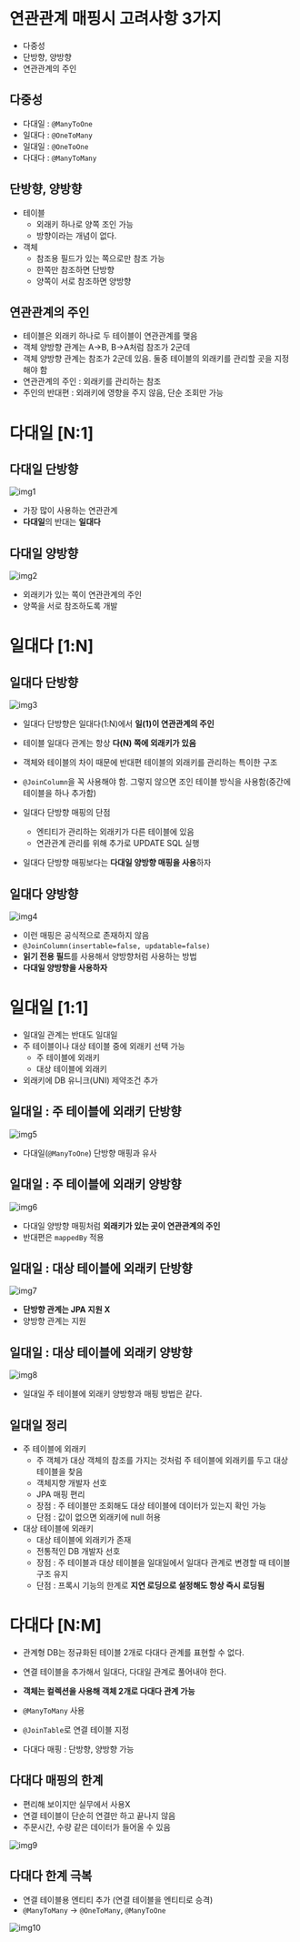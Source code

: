 # 연관관계 매핑시 고려사항 3가지
- 다중성
- 단방향, 양방향
- 연관관계의 주인

## 다중성
- 다대일 : `@ManyToOne`
- 일대다 : `@OneToMany`
- 일대일 : `@OneToOne`
- 다대다 : `@ManyToMany`

## 단방향, 양방향
- 테이블
  - 외래키 하나로 양쪽 조인 가능
  - 방향이라는 개념이 없다.
- 객체
  - 참조용 필드가 있는 쪽으로만 참조 가능
  - 한쪽만 참조하면 단방향
  - 양쪽이 서로 참조하면 양방향

## 연관관계의 주인
- 테이블은 외래키 하나로 두 테이블이 연관관계를 맺음
- 객체 양방향 관계는 A->B, B->A처럼 참조가 2군데
- 객체 양방향 관계는 참조가 2군데 있음. 둘중 테이블의 외래키를 관리할 곳을 지정해야 함
- 연관관계의 주인 : 외래키를 관리하는 참조
- 주인의 반대편 : 외래키에 영향을 주지 않음, 단순 조회만 가능

# 다대일 [N:1]

## 다대일 단방향
![img1](../img/association_mapping_3.PNG)

- 가장 많이 사용하는 연관관계
- **다대일**의 반대는 **일대다**

## 다대일 양방향
![img2](../img/association_mapping_4.jpg)

- 외래키가 있는 쪽이 연관관계의 주인
- 양쪽을 서로 참조하도록 개발

# 일대다 [1:N]

## 일대다 단방향
![img3](../img/association_mapping_5.jpg)

- 일대다 단방향은 일대다(1:N)에서 **일(1)이 연관관계의 주인**
- 테이블 일대다 관계는 항상 **다(N) 쪽에 외래키가 있음**
- 객체와 테이블의 차이 때문에 반대편 테이블의 외래키를 관리하는 특이한 구조
- `@JoinColumn`을 꼭 사용해야 함. 그렇지 않으면 조인 테이블 방식을 사용함(중간에 테이블을 하나 추가함)

- 일대다 단방향 매핑의 단점
  - 엔티티가 관리하는 외래키가 다른 테이블에 있음
  - 연관관계 관리를 위해 추가로 UPDATE SQL 실행
- 일대다 단방향 매핑보다는 **다대일 양방향 매핑을 사용**하자

## 일대다 양방향
![img4](../img/association_mapping_6.jpg)

- 이런 매핑은 공식적으로 존재하지 않음
- `@JoinColumn(insertable=false, updatable=false)`
- **읽기 전용 필드**를 사용해서 양방향처럼 사용하는 방법
- **다대일 양방향을 사용하자**

# 일대일 [1:1]

- 일대일 관계는 반대도 일대일
- 주 테이블이나 대상 테이블 중에 외래키 선택 가능
  - 주 테이블에 외래키
  - 대상 테이블에 외래키
- 외래키에 DB 유니크(UNI) 제약조건 추가

## 일대일 : 주 테이블에 외래키 단방향
![img5](../img/association_mapping_7.jpg)

- 다대일(`@ManyToOne`) 단방향 매핑과 유사

## 일대일 : 주 테이블에 외래키 양방향
![img6](../img/association_mapping_8.jpg)

- 다대일 양방향 매핑처럼 **외래키가 있는 곳이 연관관계의 주인**
- 반대편은 `mappedBy` 적용

## 일대일 : 대상 테이블에 외래키 단방향
![img7](../img/association_mapping_9.jpg)

- **단방향 관계는 JPA 지원 X**
- 양방향 관계는 지원

## 일대일 : 대상 테이블에 외래키 양방향
![img8](../img/association_mapping_10.jpg)

- 일대일 주 테이블에 외래키 양방향과 매핑 방법은 같다.

## 일대일 정리
- 주 테이블에 외래키
  - 주 객체가 대상 객체의 참조를 가지는 것처럼 주 테이블에 외래키를 두고 대상 테이블을 찾음
  - 객체지향 개발자 선호
  - JPA 매핑 편리
  - 장점 : 주 테이블만 조회해도 대상 테이블에 데이터가 있는지 확인 가능
  - 단점 : 값이 없으면 외래키에 null 허용
- 대상 테이블에 외래키
  - 대상 테이블에 외래키가 존재
  - 전통적인 DB 개발자 선호
  - 장점 : 주 테이블과 대상 테이블을 일대일에서 일대다 관계로 변경할 때 테이블 구조 유지
  - 단점 : 프록시 기능의 한계로 **지연 로딩으로 설정해도 항상 즉시 로딩됨**

# 다대다 [N:M]

- 관계형 DB는 정규화된 테이블 2개로 다대다 관계를 표현할 수 없다.
- 연결 테이블을 추가해서 일대다, 다대일 관계로 풀어내야 한다.

- **객체는 컬렉션을 사용해 객체 2개로 다대다 관계 가능**

- `@ManyToMany` 사용
- `@JoinTable`로 연결 테이블 지정
- 다대다 매핑 : 단방향, 양방향 가능

## 다대다 매핑의 한계
- 편리해 보이지만 실무에서 사용X
- 연결 테이블이 단순히 연결만 하고 끝나지 않음
- 주문시간, 수량 같은 데이터가 들어올 수 있음

![img9](../img/association_mapping_11.jpg)

## 다대다 한계 극복
- 연결 테이블용 엔티티 추가 (연결 테이블을 엔티티로 승격)
- `@ManyToMany` -> `@OneToMany`, `@ManyToOne`

![img10](../img/association_mapping_12.jpg)


